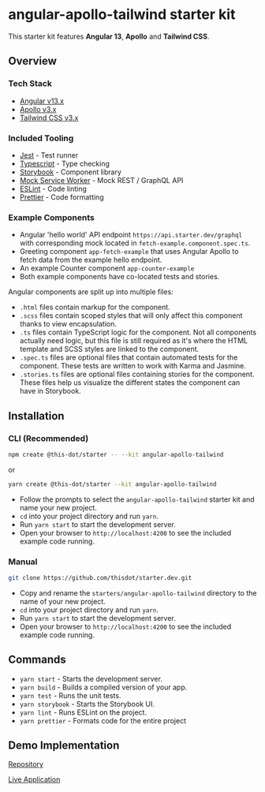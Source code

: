 # angular-apollo-tailwind starter kit

This starter kit features **Angular 13**, **Apollo** and **Tailwind CSS**.

## Overview

### Tech Stack

- [Angular v13.x](https://angular.io/docs)
- [Apollo v3.x](https://apollo-angular.com)
- [Tailwind CSS v3.x](https://tailwindcss.com/)

### Included Tooling

- [Jest](https://jestjs.io/) - Test runner
- [Typescript](https://www.typescriptlang.org/) - Type checking
- [Storybook](https://storybook.js.org/) - Component library
- [Mock Service Worker](https://mswjs.io/) - Mock REST / GraphQL API
- [ESLint](https://eslint.org/) - Code linting
- [Prettier](https://prettier.io/) - Code formatting

### Example Components

- Angular 'hello world' API endpoint `https://api.starter.dev/graphql` with corresponding mock located in `fetch-example.component.spec.ts`.
- Greeting component `app-fetch-example` that uses Angular Apollo to fetch data from the example hello endpoint.
- An example Counter component `app-counter-example`
- Both example components have co-located tests and stories.

Angular components are split up into multiple files:

- `.html` files contain markup for the component.
- `.scss` files contain scoped styles that will only affect this component thanks to view encapsulation.
- `.ts` files contain TypeScript logic for the component. Not all components actually need logic, but this file is still required as it's where the HTML template and SCSS styles are linked to the component.
- `.spec.ts` files are optional files that contain automated tests for the component. These tests are written to work with Karma and Jasmine.
- `.stories.ts` files are optional files containing stories for the component. These files help us visualize the different states the component can have in Storybook.

## Installation

### CLI (Recommended)

```bash
npm create @this-dot/starter -- --kit angular-apollo-tailwind
```

or

```bash
yarn create @this-dot/starter --kit angular-apollo-tailwind
```

- Follow the prompts to select the `angular-apollo-tailwind` starter kit and name your new project.
- `cd` into your project directory and run `yarn`.
- Run `yarn start` to start the development server.
- Open your browser to `http://localhost:4200` to see the included example code running.

### Manual

```bash
git clone https://github.com/thisdot/starter.dev.git
```

- Copy and rename the `starters/angular-apollo-tailwind` directory to the name of your new project.
- `cd` into your project directory and run `yarn`.
- Run `yarn start` to start the development server.
- Open your browser to `http://localhost:4200` to see the included example code running.

## Commands

- `yarn start` - Starts the development server.
- `yarn build` - Builds a compiled version of your app.
- `yarn test` - Runs the unit tests.
- `yarn storybook` - Starts the Storybook UI.
- `yarn lint` - Runs ESLint on the project.
- `yarn prettier` - Formats code for the entire project

## Demo Implementation

[Repository](https://github.com/thisdot/starter.dev-github-showcases/tree/main/angular-apollo-tailwind)

[Live Application](https://angular-apollo-tailwind.starter.dev/)
